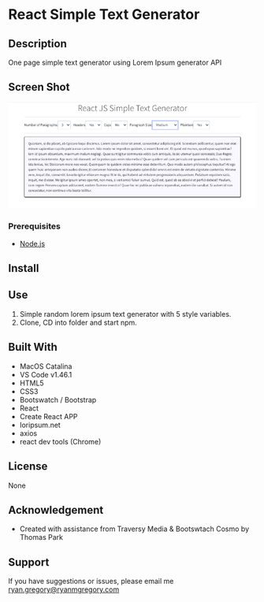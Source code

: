 # React Simple Text Generator

## Description

One page simple text generator using Lorem Ipsum generator API

## Screen Shot

<img src="./public/images/React_JS_Simple.png">

### Prerequisites

- [Node.js](https://nodejs.org/en/)

## Install

## Use

1. Simple random lorem ipsum text generator with 5 style variables.
2. Clone, CD into folder and start npm.

## Built With

- MacOS Catalina
- VS Code v1.46.1
- HTML5
- CSS3
- Bootswatch / Bootstrap
- React 
- Create React APP
- loripsum.net
- axios
- react dev tools (Chrome)


## License

None

## Acknowledgement

- Created with assistance from Traversy Media & Bootswtach Cosmo by Thomas Park

## Support

If you have suggestions or issues, please email me ryan.gregory@ryanmgregory.com
